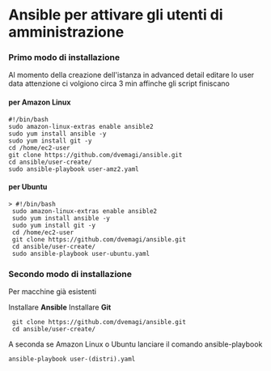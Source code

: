 # Ansible per attivare gli utenti di amministrazione

### Primo modo di installazione
Al momento della creazione dell'istanza in advanced detail editare lo user data
attenzione ci volgiono circa 3 min affinche gli script finiscano

#### per Amazon Linux
```
#!/bin/bash
sudo amazon-linux-extras enable ansible2
sudo yum install ansible -y
sudo yum install git -y
cd /home/ec2-user
git clone https://github.com/dvemagi/ansible.git
cd ansible/user-create/
sudo ansible-playbook user-amz2.yaml
```

#### per Ubuntu
```
> #!/bin/bash
 sudo amazon-linux-extras enable ansible2
 sudo yum install ansible -y
 sudo yum install git -y
 cd /home/ec2-user
 git clone https://github.com/dvemagi/ansible.git
 cd ansible/user-create/
 sudo ansible-playbook user-ubuntu.yaml
```
### Secondo modo di installazione
Per macchine già esistenti

Installare **Ansible**
Installare  **Git**

```
 git clone https://github.com/dvemagi/ansible.git
 cd ansible/user-create/
```
A seconda se Amazon Linux o Ubuntu lanciare il comando ansible-playbook
```
ansible-playbook user-(distri).yaml
```